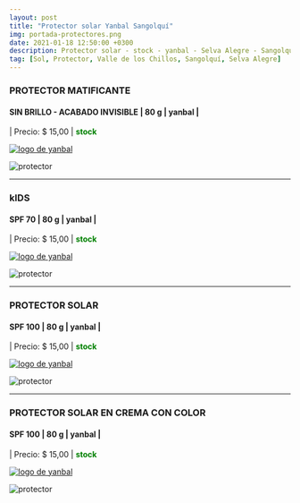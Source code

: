 ```yaml
---
layout: post
title: "Protector solar Yanbal Sangolquí"
img: portada-protectores.png 
date: 2021-01-18 12:50:00 +0300
description: Protector solar - stock - yanbal - Selva Alegre - Sangolquí
tag: [Sol, Protector, Valle de los Chillos, Sangolquí, Selva Alegre]
---
```

### PROTECTOR MATIFICANTE
####  SIN BRILLO - ACABADO INVISIBLE | 80 g  | yanbal  |
| Precio: $ 15,00  | <b style='color:green'> stock </b>

[logo]: https://raw.githubusercontent.com/Betty-C/bef/gh-pages/assets/img/linkw.jpg
[MATIFICANTE]: https://api.whatsapp.com/send?phone=593995957267&text=%C2%A1Hola!%20Me%20interesa%20este%20producto%20-%3E%20Protector%20solar%20MATIFICANTE%20SPF%20100%20-%20yanbal "clic para abrir chat de whatsapp"
 [![logo de yanbal][logo]][MATIFICANTE]

![protector](https://res.cloudinary.com/dpky6fcf6/image/upload/c_scale,h_281,w_159/v1611008456/Blog-Betty/Protector/pro-matificante-min_wdfc5a.png)

* * *

### kIDS
#### SPF 70 | 80 g  | yanbal  |
| Precio: $  15,00 | <b style='color:green'> stock </b>


[logo]: https://raw.githubusercontent.com/Betty-C/bef/gh-pages/assets/img/linkw.jpg
[kIDS]: https://api.whatsapp.com/send?phone=593995957267&text=%C2%A1Hola!%20Me%20interesa%20este%20producto%20-%3E%20Protector%20solar%20KIDS%20SPF%2070%20-%20yanbal "clic para abrir chat de whatsapp"
 [![logo de yanbal][logo]][kIDS]

![protector](https://res.cloudinary.com/dpky6fcf6/image/upload/c_scale,h_342,w_175/v1611008457/Blog-Betty/Protector/pro-kids-min_hzle57.png)

* * *

### PROTECTOR SOLAR
#### SPF 100 | 80 g  | yanbal  |
| Precio: $  15,00  | <b style='color:green'> stock </b>

[logo]: https://raw.githubusercontent.com/Betty-C/bef/gh-pages/assets/img/linkw.jpg
[SPF]: https://api.whatsapp.com/send?phone=593995957267&text=%C2%A1Hola!%20Me%20interesa%20este%20producto%20-%3E%20Protector%20solar%20%20SPF%20100%20-%20yanbal  "clic para abrir chat de whatsapp"
 [![logo de yanbal][logo]][SPF]

![protector](https://res.cloudinary.com/dpky6fcf6/image/upload/c_scale,h_272,w_156/v1611008456/Blog-Betty/Protector/pro-muyalta_jzlqi9.jpg)

* * *

### PROTECTOR SOLAR EN CREMA CON COLOR
#### SPF 100 | 80 g  | yanbal  |
| Precio: $  15,00  | <b style='color:green'> stock </b>

[logo]: https://raw.githubusercontent.com/Betty-C/bef/gh-pages/assets/img/linkw.jpg
[CREMA]: https://api.whatsapp.com/send?phone=593995957267&text=%C2%A1Hola!%20Me%20interesa%20este%20producto%20-%3E%20Protector%20solar%20en%20CREMA%20con%20color%20SPF%20100%20-%20yanbal "clic para abrir chat de whatsapp"
 [![logo de yanbal][logo]][CREMA]

![protector](https://res.cloudinary.com/dpky6fcf6/image/upload/c_scale,h_246,w_239/v1611008456/Blog-Betty/Protector/pro-crema-min_goyand.png)

